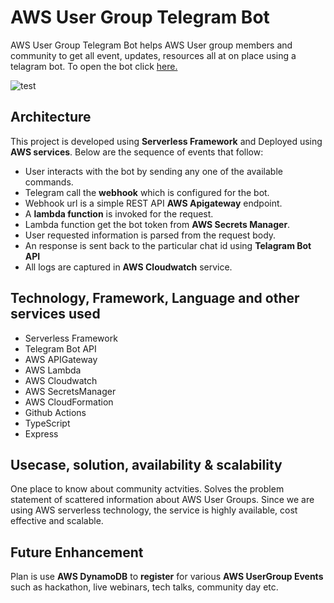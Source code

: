 # AWS User Group Telegram Bot

AWS User Group Telegram Bot helps AWS User group members and community to get all event, updates, resources all at on place using a telagram bot. To open the bot click [here.](https://t.me/aws_user_group_bot)

![test](https://user-images.githubusercontent.com/50690238/199529807-94d4e3c9-b336-492e-98d7-4a9b0882198e.png)

## Architecture

This project is developed using **Serverless Framework** and Deployed using **AWS services**. Below are the sequence of events that follow:
- User interacts with the bot by sending any one of the available commands.
- Telegram call the **webhook** which is configured for the bot.
- Webhook url is a simple REST API **AWS Apigateway** endpoint.
- A **lambda function** is invoked for the request.
- Lambda function get the bot token from **AWS Secrets Manager**.
- User requested information is parsed from the request body.
- An response is sent back to the particular chat id using **Telagram Bot API**
- All logs are captured in **AWS Cloudwatch** service.

## Technology, Framework, Language and other services used

- Serverless Framework
- Telegram Bot API
- AWS APIGateway
- AWS Lambda
- AWS Cloudwatch
- AWS SecretsManager
- AWS CloudFormation
- Github Actions
- TypeScript
- Express 

## Usecase, solution, availability & scalability

One place to know about community actvities. Solves the problem statement of scattered information about AWS User Groups. Since we are using AWS serverless technology, the service is highly available, cost effective and scalable.

## Future Enhancement

Plan is use **AWS DynamoDB** to **register** for various **AWS UserGroup Events** such as hackathon, live webinars, tech talks, community day etc.
